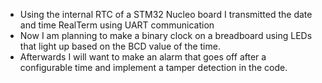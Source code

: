 - Using the internal RTC of a STM32 Nucleo board I  transmitted the date and time RealTerm using UART communication
- Now I am planning to make a binary clock on a breadboard using LEDs that light up based on the BCD value of the time.
- Afterwards I will want to make an alarm that goes off after a configurable time and implement a tamper detection in the code.
